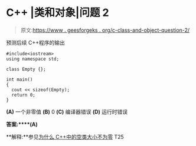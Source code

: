 # C++ |类和对象|问题 2

> 原文:[https://www . geesforgeks . org/c-class-and-object-question-2/](https://www.geeksforgeeks.org/c-class-and-object-question-2/)

预测后续 C++程序的输出

```
#include<iostream>
using namespace std;

class Empty {};

int main()
{
  cout << sizeof(Empty);
  return 0;
}
```

**(A)** 一个非零值
**(B)** 0
**(C)** 编译器错误
**(D)** 运行时错误

**答案:****(A)**

**解释:**参见[为什么 C++中的空类大小不为零](https://www.geeksforgeeks.org/why-is-the-size-of-an-empty-class-not-zero-in-c/)
T25